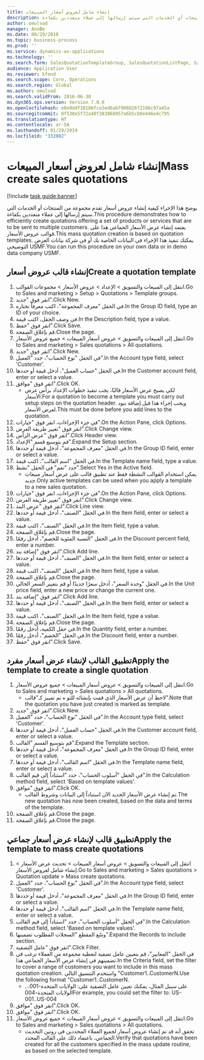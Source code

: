 ```yaml
---
title: إنشاء شامل لعروض أسعار المبيعات
description: يوضح هذا الإجراء كيفية إنشاء عروض أسعار تقدم مجموعة من المنتجات أو الخدمات التي سيتم إرسالها إلى عملاء متعددين بكفاءة.
author: omulvad
manager: AnnBe
ms.date: 08/29/2018
ms.topic: business-process
ms.prod: ''
ms.service: dynamics-ax-applications
ms.technology: ''
ms.search.form: SalesQuotationTemplateGroup, SalesQuotationListPage, SalesCreateQuotation, SalesQuotationTable, SysQueryForm
audience: Application User
ms.reviewer: kfend
ms.search.scope: Core, Operations
ms.search.region: Global
ms.author: omulvad
ms.search.validFrom: 2016-06-30
ms.dyn365.ops.version: Version 7.0.0
ms.openlocfilehash: e0e9ddf38106fce3ed6a6f908826f2196c97a45a
ms.sourcegitcommit: 0f530e5f72a40f383868957a6b5cb0e446e4c795
ms.translationtype: HT
ms.contentlocale: ar-SA
ms.lasthandoff: 01/29/2019
ms.locfileid: "332002"
---
```

# <a name="mass-create-sales-quotations"></a><span data-ttu-id="0b687-103">إنشاء شامل لعروض أسعار المبيعات</span><span class="sxs-lookup"><span data-stu-id="0b687-103">Mass create sales quotations</span></span>

[!include [task guide banner](../../includes/task-guide-banner.md)]

<span data-ttu-id="0b687-104">يوضح هذا الإجراء كيفية إنشاء عروض أسعار تقدم مجموعة من المنتجات أو الخدمات التي سيتم إرسالها إلى عملاء متعددين بكفاءة.</span><span class="sxs-lookup"><span data-stu-id="0b687-104">This procedure demonstrates how to efficiently create quotations offering a set of products or services that are to be sent to multiple customers.</span></span> <span data-ttu-id="0b687-105">يعتمد إنشاء عرض الأسعار الجماعي هذا على قوالب عروض الأسعار.</span><span class="sxs-lookup"><span data-stu-id="0b687-105">This mass quotation creation is based on quotation templates.</span></span> <span data-ttu-id="0b687-106">يمكنك تنفيذ هذا الإجراء في البيانات الخاصة بك أو في شركة بيانات العرض التوضيحي USMF.</span><span class="sxs-lookup"><span data-stu-id="0b687-106">You can run this procedure on your own data or in demo data company USMF.</span></span>


## <a name="create-a-quotation-template"></a><span data-ttu-id="0b687-107">إنشاء قالب عروض أسعار</span><span class="sxs-lookup"><span data-stu-id="0b687-107">Create a quotation template</span></span>
1. <span data-ttu-id="0b687-108">انتقل إلى المبيعات والتسويق > الإعداد > عروض الأسعار > مجموعات القوالب.</span><span class="sxs-lookup"><span data-stu-id="0b687-108">Go to Sales and marketing > Setup > Quotations > Template groups.</span></span>
2. <span data-ttu-id="0b687-109">انقر فوق "جديد".</span><span class="sxs-lookup"><span data-stu-id="0b687-109">Click New.</span></span>
3. <span data-ttu-id="0b687-110">في الحقل "معرف المجموعة"، اكتب معرفاً تختاره.</span><span class="sxs-lookup"><span data-stu-id="0b687-110">In the Group ID field, type an ID of your choice.</span></span>
4. <span data-ttu-id="0b687-111">في وصف الحقل، اكتب قيمة.</span><span class="sxs-lookup"><span data-stu-id="0b687-111">In the Description field, type a value.</span></span>
5. <span data-ttu-id="0b687-112">انقر فوق "حفظ".</span><span class="sxs-lookup"><span data-stu-id="0b687-112">Click Save.</span></span>
6. <span data-ttu-id="0b687-113">قم بإغلاق الصفحة.</span><span class="sxs-lookup"><span data-stu-id="0b687-113">Close the page.</span></span>
7. <span data-ttu-id="0b687-114">انتقل إلى المبيعات والتسويق > عروض أسعار المبيعات > جميع عروض الأسعار.</span><span class="sxs-lookup"><span data-stu-id="0b687-114">Go to Sales and marketing > Sales quotations > All quotations.</span></span>
8. <span data-ttu-id="0b687-115">انقر فوق "جديد".</span><span class="sxs-lookup"><span data-stu-id="0b687-115">Click New.</span></span>
9. <span data-ttu-id="0b687-116">في الحقل "نوع الحساب"، حدد "العميل".</span><span class="sxs-lookup"><span data-stu-id="0b687-116">In the Account type field, select 'Customer'.</span></span>
10. <span data-ttu-id="0b687-117">في الحقل "حساب العميل"، أدخل قيمة أو حددها.</span><span class="sxs-lookup"><span data-stu-id="0b687-117">In the Customer account field, enter or select a value.</span></span>
11. <span data-ttu-id="0b687-118">انقر فوق "موافق".</span><span class="sxs-lookup"><span data-stu-id="0b687-118">Click OK.</span></span>
    * <span data-ttu-id="0b687-119">لكي يصبح عرض الأسعار قالبًا، يجب تنفيذ خطوات الإعداد برأس عرض الأسعار.</span><span class="sxs-lookup"><span data-stu-id="0b687-119">For a quotation to become a template you must carry out  setup steps on the quotation header.</span></span> <span data-ttu-id="0b687-120">ويجب إجراء هذا قبل إضافة بنود لعرض الأسعار.</span><span class="sxs-lookup"><span data-stu-id="0b687-120">This must be done before you add lines to the quotation.</span></span>   
12. <span data-ttu-id="0b687-121">في جزء الإجراءات، انقر فوق "خيارات".</span><span class="sxs-lookup"><span data-stu-id="0b687-121">On the Action Pane, click Options.</span></span>
13. <span data-ttu-id="0b687-122">انقر فوق "تغيير طريقة العرض‬".</span><span class="sxs-lookup"><span data-stu-id="0b687-122">Click Change view.</span></span>
14. <span data-ttu-id="0b687-123">انقر فوق "عرض الرأس".</span><span class="sxs-lookup"><span data-stu-id="0b687-123">Click Header view.</span></span>
15. <span data-ttu-id="0b687-124">قم بتوسيع قسم "الإعداد".</span><span class="sxs-lookup"><span data-stu-id="0b687-124">Expand the Setup section.</span></span>
16. <span data-ttu-id="0b687-125">في الحقل "معرف المجموعة"، أدخل قيمة أو حددها.</span><span class="sxs-lookup"><span data-stu-id="0b687-125">In the Group ID field, enter or select a value.</span></span>
17. <span data-ttu-id="0b687-126">في الحقل "اسم القالب"، اكتب قيمة.</span><span class="sxs-lookup"><span data-stu-id="0b687-126">In the Template name field, type a value.</span></span>
18. <span data-ttu-id="0b687-127">حدد "نعم" في الحقل "نشط".</span><span class="sxs-lookup"><span data-stu-id="0b687-127">Select Yes in the Active field.</span></span>
    * <span data-ttu-id="0b687-128">يمكن استخدام القوالب النشطة فقط عند تطبيق قالب على عرض أسعار مبيعات جديد.</span><span class="sxs-lookup"><span data-stu-id="0b687-128">Only active templates can be used when you apply a template to a new sales quotation.</span></span>  
19. <span data-ttu-id="0b687-129">في جزء الإجراءات، انقر فوق "خيارات".</span><span class="sxs-lookup"><span data-stu-id="0b687-129">On the Action Pane, click Options.</span></span>
20. <span data-ttu-id="0b687-130">انقر فوق "تغيير طريقة العرض‬".</span><span class="sxs-lookup"><span data-stu-id="0b687-130">Click Change view.</span></span>
21. <span data-ttu-id="0b687-131">انقر فوق "عرض البند".</span><span class="sxs-lookup"><span data-stu-id="0b687-131">Click Line view.</span></span>
22. <span data-ttu-id="0b687-132">في الحقل "الصنف"، أدخل قيمة أو حددها.</span><span class="sxs-lookup"><span data-stu-id="0b687-132">In the Item field, enter or select a value.</span></span>
23. <span data-ttu-id="0b687-133">في الحقل "الصنف"، اكتب قيمة.</span><span class="sxs-lookup"><span data-stu-id="0b687-133">In the Item field, type a value.</span></span>
24. <span data-ttu-id="0b687-134">قم بإغلاق الصفحة.</span><span class="sxs-lookup"><span data-stu-id="0b687-134">Close the page.</span></span>
25. <span data-ttu-id="0b687-135">في الحقل "‏‫النسبة المئوية‬ للخصم‬"، أدخل رقمًا.</span><span class="sxs-lookup"><span data-stu-id="0b687-135">In the Discount percent field, enter a number.</span></span>
26. <span data-ttu-id="0b687-136">انقر فوق "إضافة بند".</span><span class="sxs-lookup"><span data-stu-id="0b687-136">Click Add line.</span></span>
27. <span data-ttu-id="0b687-137">في الحقل "الصنف"، أدخل قيمة أو حددها.</span><span class="sxs-lookup"><span data-stu-id="0b687-137">In the Item field, enter or select a value.</span></span>
28. <span data-ttu-id="0b687-138">في الحقل "الصنف"، اكتب قيمة.</span><span class="sxs-lookup"><span data-stu-id="0b687-138">In the Item field, type a value.</span></span>
29. <span data-ttu-id="0b687-139">قم بإغلاق الصفحة.</span><span class="sxs-lookup"><span data-stu-id="0b687-139">Close the page.</span></span>
30. <span data-ttu-id="0b687-140">في الحقل "وحدة السعر"، أدخل سعرًا جديدًا أو قم بتغيير السعر الحالي.</span><span class="sxs-lookup"><span data-stu-id="0b687-140">In the Unit price field, enter a new price or change the current one.</span></span>
31. <span data-ttu-id="0b687-141">انقر فوق "إضافة بند".</span><span class="sxs-lookup"><span data-stu-id="0b687-141">Click Add line.</span></span>
32. <span data-ttu-id="0b687-142">في الحقل "الصنف"، أدخل قيمة أو حددها.</span><span class="sxs-lookup"><span data-stu-id="0b687-142">In the Item field, enter or select a value.</span></span>
33. <span data-ttu-id="0b687-143">في الحقل "الصنف"، اكتب قيمة.</span><span class="sxs-lookup"><span data-stu-id="0b687-143">In the Item field, type a value.</span></span>
34. <span data-ttu-id="0b687-144">قم بإغلاق الصفحة.</span><span class="sxs-lookup"><span data-stu-id="0b687-144">Close the page.</span></span>
35. <span data-ttu-id="0b687-145">في حقل الكمية، أدخل رقمًا.</span><span class="sxs-lookup"><span data-stu-id="0b687-145">In the Quantity field, enter a number.</span></span>
36. <span data-ttu-id="0b687-146">في الحقل "الخصم"، أدخل رقمًا.</span><span class="sxs-lookup"><span data-stu-id="0b687-146">In the Discount field, enter a number.</span></span>
37. <span data-ttu-id="0b687-147">انقر فوق "حفظ".</span><span class="sxs-lookup"><span data-stu-id="0b687-147">Click Save.</span></span>

## <a name="apply-the-template-to-create-a-single-quotation"></a><span data-ttu-id="0b687-148">تطبيق القالب لإنشاء عرض أسعار مفرد</span><span class="sxs-lookup"><span data-stu-id="0b687-148">Apply the template to create a single quotation</span></span>
1. <span data-ttu-id="0b687-149">انتقل إلى المبيعات والتسويق > عروض أسعار المبيعات > جميع عروض الأسعار.</span><span class="sxs-lookup"><span data-stu-id="0b687-149">Go to Sales and marketing > Sales quotations > All quotations.</span></span>
    * <span data-ttu-id="0b687-150">لاحظ أن عرض الأسعار الذي قمت بإنشائه للتو ه تم تمييز كـ"قالب".</span><span class="sxs-lookup"><span data-stu-id="0b687-150">Note that the quotation you have just created is marked as template.</span></span>  
2. <span data-ttu-id="0b687-151">انقر فوق "جديد".</span><span class="sxs-lookup"><span data-stu-id="0b687-151">Click New.</span></span>
3. <span data-ttu-id="0b687-152">في الحقل "نوع الحساب"، حدد "العميل".</span><span class="sxs-lookup"><span data-stu-id="0b687-152">In the Account type field, select 'Customer'.</span></span>
4. <span data-ttu-id="0b687-153">في الحقل "حساب العميل"، أدخل قيمة أو حددها.</span><span class="sxs-lookup"><span data-stu-id="0b687-153">In the Customer account field, enter or select a value.</span></span>
5. <span data-ttu-id="0b687-154">قم بتوسيع القسم "القالب".</span><span class="sxs-lookup"><span data-stu-id="0b687-154">Expand the Template section.</span></span>
6. <span data-ttu-id="0b687-155">في الحقل "معرف المجموعة"، أدخل قيمة أو حددها.</span><span class="sxs-lookup"><span data-stu-id="0b687-155">In the Group ID field, enter or select a value.</span></span>
7. <span data-ttu-id="0b687-156">في الحقل "اسم القالب"، أدخل قيمة أو حددها.</span><span class="sxs-lookup"><span data-stu-id="0b687-156">In the Template name field, enter or select a value.</span></span>
8. <span data-ttu-id="0b687-157">في الحقل "أسلوب الحساب"، حدد "استناداً إلى قيم القالب".</span><span class="sxs-lookup"><span data-stu-id="0b687-157">In the Calculation method field, select 'Based on template values'.</span></span>
9. <span data-ttu-id="0b687-158">انقر فوق "موافق".</span><span class="sxs-lookup"><span data-stu-id="0b687-158">Click OK.</span></span>
    * <span data-ttu-id="0b687-159">تم إنشاء عرض الأسعار الجديد الآن استناداً إلى البيانات وشروط القالب.</span><span class="sxs-lookup"><span data-stu-id="0b687-159">The new quotation has now been created, based on the data and terms of the template.</span></span>  
10. <span data-ttu-id="0b687-160">قم بإغلاق الصفحة.</span><span class="sxs-lookup"><span data-stu-id="0b687-160">Close the page.</span></span>
11. <span data-ttu-id="0b687-161">قم بإغلاق الصفحة.</span><span class="sxs-lookup"><span data-stu-id="0b687-161">Close the page.</span></span>

## <a name="apply-the-template-to-mass-create-quotations"></a><span data-ttu-id="0b687-162">تطبيق قالب لإنشاء عرض أسعار جماعي</span><span class="sxs-lookup"><span data-stu-id="0b687-162">Apply the template to mass create quotations</span></span>
1. <span data-ttu-id="0b687-163">انتقل إلى المبيعات والتسويق > عروض أسعار المبيعات > تحديث عرض الأسعار > إنشاء شامل لعروض الأسعار.</span><span class="sxs-lookup"><span data-stu-id="0b687-163">Go to Sales and marketing > Sales quotations > Quotation update > Mass create quotations.</span></span>
2. <span data-ttu-id="0b687-164">في الحقل "نوع الحساب"، حدد "العميل".</span><span class="sxs-lookup"><span data-stu-id="0b687-164">In the Account type field, select 'Customer'.</span></span>
3. <span data-ttu-id="0b687-165">في الحقل "معرف المجموعة"، أدخل قيمة أو حددها.</span><span class="sxs-lookup"><span data-stu-id="0b687-165">In the Group ID field, enter or select a value.</span></span>
4. <span data-ttu-id="0b687-166">في الحقل "اسم القالب"، أدخل قيمة أو حددها.</span><span class="sxs-lookup"><span data-stu-id="0b687-166">In the Template name field, enter or select a value.</span></span>
5. <span data-ttu-id="0b687-167">في الحقل "أسلوب الحساب"، حدد "استناداً إلى قيم القالب".</span><span class="sxs-lookup"><span data-stu-id="0b687-167">In the Calculation method field, select 'Based on template values'.</span></span>
6. <span data-ttu-id="0b687-168">وسّع المقطع "السجلات المطلوب تضمينها‬".</span><span class="sxs-lookup"><span data-stu-id="0b687-168">Expand the Records to include section.</span></span>
7. <span data-ttu-id="0b687-169">انقر فوق "عامل التصفية".</span><span class="sxs-lookup"><span data-stu-id="0b687-169">Click Filter.</span></span>
8. <span data-ttu-id="0b687-170">في الحقل "المعايير"، قم بتعيين عامل تصفية لتغطية مجموعة من العملاء ترغب في تضمينهم في إنشاء عرض الأسعار الجماعي هذا.</span><span class="sxs-lookup"><span data-stu-id="0b687-170">In the Criteria field, set the filter to cover a range of customers you want to include in this mass quotation creation.</span></span> <span data-ttu-id="0b687-171">واستخدم التنسيق التالي "Customer1..CustomerN.</span><span class="sxs-lookup"><span data-stu-id="0b687-171">Use the following format "Customer1..CustomerN.</span></span>
    * <span data-ttu-id="0b687-172">على سبيل المثال، يمكنك تعيين عامل التصفية على: الولايات المتحدة-001... الولايات المتحدة-004</span><span class="sxs-lookup"><span data-stu-id="0b687-172">For example, you could set the filter to: US-001..US-004</span></span>  
9. <span data-ttu-id="0b687-173">انقر فوق "موافق".</span><span class="sxs-lookup"><span data-stu-id="0b687-173">Click OK.</span></span>
10. <span data-ttu-id="0b687-174">انقر فوق "موافق".</span><span class="sxs-lookup"><span data-stu-id="0b687-174">Click OK.</span></span>
11. <span data-ttu-id="0b687-175">انتقل إلى المبيعات والتسويق > عروض أسعار المبيعات > جميع عروض الأسعار.</span><span class="sxs-lookup"><span data-stu-id="0b687-175">Go to Sales and marketing > Sales quotations > All quotations.</span></span>
    * <span data-ttu-id="0b687-176">تحقق أنه قد تم إنشاء عروض أسعار لجميع العملاء المحددين في روتين التحديث الجماعي، باعتماد ذلك على القالب المحدد.</span><span class="sxs-lookup"><span data-stu-id="0b687-176">Verify that quotations have been created for all the customers specified in the mass update routine, as based on the selected template.</span></span>  

